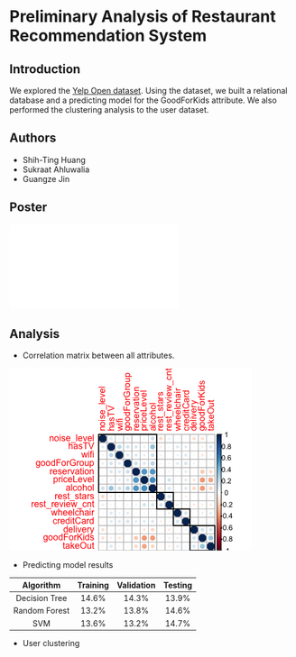 # Preliminary Analysis of Restaurant Recommendation System

## Introduction
We explored the [Yelp Open dataset](https://www.yelp.com/dataset). Using the dataset, we built a relational database and a predicting model for the GoodForKids attribute. We also performed the clustering analysis to the user dataset.

## Authors
* Shih-Ting Huang 
* Sukraat Ahluwalia
* Guangze Jin

## Poster
![Poster](Poster.pdf)

## Analysis

* Correlation matrix between all attributes.

![cor](Rplot_rest_cor.png)

* Predicting model results

| Algorithm | Training | Validation | Testing |
| :---:  | :---: | :---: | :---: |
| Decision Tree | 14.6% | 14.3% | 13.9%|
| Random Forest | 13.2% | 13.8% | 14.6% |
| SVM | 13.6% | 13.2% | 14.7%|

* User clustering 
